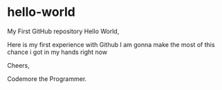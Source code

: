 # hello-world
My First GitHub repository
Hello World,

Here is my first experience with Github
I am gonna make the most of this chance i got in my hands right now

Cheers,

Codemore the Programmer.
